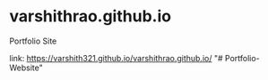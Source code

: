 # varshithrao.github.io
Portfolio Site

link: https://varshith321.github.io/varshithrao.github.io/
"# Portfolio-Website" 

